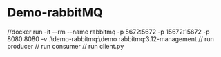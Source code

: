 # Demo-rabbitMQ
//docker run -it --rm --name rabbitmq -p 5672:5672 -p 15672:15672 -p 8080:8080 -v .\demo-rabbitmq:\demo rabbitmq:3.12-management
// run producer
// run consumer 
// run client.py
